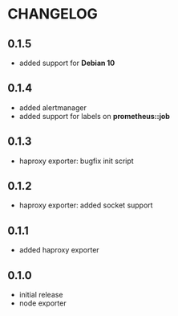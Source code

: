 # CHANGELOG

## 0.1.5

* added support for **Debian 10**

## 0.1.4

* added alertmanager
* added support for labels on **prometheus::job**

## 0.1.3

* haproxy exporter: bugfix init script

## 0.1.2

* haproxy exporter: added socket support

## 0.1.1

* added haproxy exporter

## 0.1.0

* initial release
* node exporter
